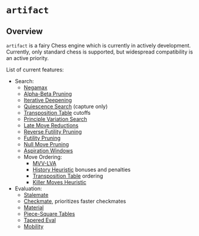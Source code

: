 # `artifact`

## Overview

`artifact` is a fairy Chess engine which is currently in actively development. Currently, only standard chess is supported, but widespread compatibility is an active priority.

List of current features:
- Search:
    - [Negamax](https://www.chessprogramming.org/Negamax)
    - [Alpha-Beta Pruning](https://www.chessprogramming.org/Alpha-Beta)
    - [Iterative Deepening](https://www.chessprogramming.org/Iterative_Deepening)
    - [Quiescence Search](https://www.chessprogramming.org/Quiescence_Search) (capture only)
    - [Transposition Table](https://www.chessprogramming.org/Transposition_Table) cutoffs
    - [Principle Variation Search](https://www.chessprogramming.org/Principal_Variation_Search)
    - [Late Move Reductions](https://www.chessprogramming.org/Late_Move_Reductions)
    - [Reverse Futility Pruning](https://www.chessprogramming.org/Reverse_Futility_Pruning)
    - [Futility Pruning](https://www.chessprogramming.org/Futility_Pruning)
    - [Null Move Pruning](https://www.chessprogramming.org/Null_Move_Pruning)
    - [Aspiration Windows](https://www.chessprogramming.org/Aspiration_Windows)
    - Move Ordering:
        - [MVV-LVA](https://www.chessprogramming.org/MVV-LVA)
        - [History Heuristic](https://www.chessprogramming.org/History_Heuristic) bonuses and penalties
        - [Transposition Table](https://www.chessprogramming.org/Transposition_Table) ordering
        - [Killer Moves Heuristic](https://www.chessprogramming.org/Killer_Move)
- Evaluation:
    - [Stalemate](https://www.chessprogramming.org/Stalemate)
    - [Checkmate](https://www.chessprogramming.org/Checkmate), prioritizes faster checkmates
    - [Material](https://www.chessprogramming.org/Material)
    - [Piece-Square Tables](https://www.chessprogramming.org/Piece-Square_Tables)
    - [Tapered Eval](https://www.chessprogramming.org/Tapered_Eval)
    - [Mobility](https://www.chessprogramming.org/Mobility)